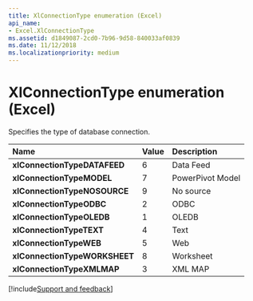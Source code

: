 ```yaml
---
title: XlConnectionType enumeration (Excel)
api_name:
- Excel.XlConnectionType
ms.assetid: d1849087-2cd0-7b96-9d58-840033af0839
ms.date: 11/12/2018
ms.localizationpriority: medium
---
```



# XlConnectionType enumeration (Excel)

Specifies the type of database connection.

|Name|Value|Description|
|:-----|:-----|:-----|
| **xlConnectionTypeDATAFEED**|6|Data Feed|
| **xlConnectionTypeMODEL**|7|PowerPivot Model|
| **xlConnectionTypeNOSOURCE**|9|No source|
| **xlConnectionTypeODBC**|2|ODBC|
| **xlConnectionTypeOLEDB**|1|OLEDB|
| **xlConnectionTypeTEXT**|4|Text|
| **xlConnectionTypeWEB**|5|Web|
| **xlConnectionTypeWORKSHEET**|8|Worksheet|
| **xlConnectionTypeXMLMAP**|3|XML MAP|

[!include[Support and feedback](~/includes/feedback-boilerplate.md)]